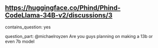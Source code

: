 ## https://huggingface.co/Phind/Phind-CodeLlama-34B-v2/discussions/3

contains_question: yes

question_part: @michaelroyzen Are you guys planning on making a 13b or even 7b model